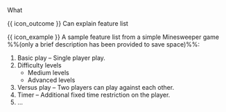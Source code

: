 <span id="title">What</span>

<span id="prereqs"></span>

<span id="outcomes">{{ icon_outcome }} Can explain feature list</span>

<div id="body">

<box type="definition" seamless>
<include src="../../../common/definitions.md#def-feature-list" trim />
</box>

<box>

{{ icon_example }} A sample feature list from a simple Minesweeper game %%(only a brief description has been provided to save space)%%:

1. Basic play – Single player play.
2. Difficulty levels
   * Medium levels
   * Advanced levels
3. Versus play – Two players can play against each other.
4. Timer – Additional fixed time restriction on the player.
5. ...

</box>

</div>

<div id="extras">
</div>
